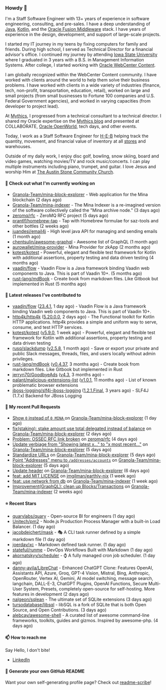 ### Howdy 👋

I'm a Staff Software Engineer with 13+ years of experience in software engineering, consulting, and pre-sales. I have a deep understanding of [Java](https://www.oracle.com/java/), [Kotlin](https://kotlinlang.org/), and the [Oracle Fusion Middleware](https://www.oracle.com/middleware/) stack. I have years of experience in the design, development, and support of large-scale projects.

I started my IT journey in my teens by fixing computers for family and friends. During high school, I served as Technical Director for a financial advisor's office. I continued my journey by attending [Iowa State University](https://www.iastate.edu/) where I graduated in 3 years with a B.S. in Management Information Systems. After college, I started working with [Oracle WebCenter Content](https://docs.oracle.com/en/middleware/webcenter/content/12.2.1.4/).

I am globally recognized within the WebCenter Content community. I have worked with clients around the world to help them solve their business problems. I have worked with clients in a wide variety of industries (finance, tech, non-profit, transportation, education, retail), worked on large and small projects (from small businesses to Fortune 100 companies and U.S. Federal Government agencies), and worked in varying capacities (from developer to project lead).

At [Mythics](https://www.mythics.com/), I progressed from a technical consultant to a technical director. I shared my Oracle expertise on the [Mythics blog](https://mythics.com/blog/) and presented at COLLABORATE, [Oracle OpenWorld](https://www.oracle.com/cloudworld/), tech days, and other events.

Today, I work as a Staff Software Engineer for [H-E-B](https://digital.heb.com/) helping track the quantity, movement, and financial value of inventory at all [stores](https://heb.com/store-locations) and warehouses.

Outside of my daily work, I enjoy disc golf, bowling, snow skiing, board and video games, watching movies/TV and rock music/concerts. I can play multiple instruments including piano, trumpet, and guitar. I love Jesus and worship Him at [The Austin Stone Community Church](https://austinstone.org/).

#### 👷 Check out what I'm currently working on

- [Granola-Team/mina-block-explorer](https://github.com/Granola-Team/mina-block-explorer) - Web application for the Mina blockchain (2 days ago)
- [Granola-Team/mina-indexer](https://github.com/Granola-Team/mina-indexer) - The Mina Indexer is a re-imagined version of the software collectively called the &#34;Mina archive node.&#34; (3 days ago)
- [zeromq/rfc](https://github.com/zeromq/rfc) - ZeroMQ RFC project (5 days ago)
- [prantlf/homebrew-tap](https://github.com/prantlf/homebrew-tap) - Tap with Homebrew formulae for saz-tools and other bottles (2 weeks ago)
- [juandesi/email4j](https://github.com/juandesi/email4j) - High level java API for managing and sending emails (1 month ago)
- [chentsulin/awesome-graphql](https://github.com/chentsulin/awesome-graphql) - Awesome list of GraphQL (1 month ago)
- [aurowallet/mina-provider](https://github.com/aurowallet/mina-provider) - Mina Provider for zkApp (2 months ago)
- [kotest/kotest](https://github.com/kotest/kotest) - Powerful, elegant and flexible test framework for Kotlin with additional assertions, property testing and data driven testing (4 months ago)
- [vaadin/flow](https://github.com/vaadin/flow) - Vaadin Flow is a Java framework binding Vaadin web components to Java. This is part of Vaadin 10&#43;. (5 months ago)
- [rust-lang/mdBook](https://github.com/rust-lang/mdBook) - Create book from markdown files. Like Gitbook but implemented in Rust (5 months ago)

#### 🔭 Latest releases I've contributed to

- [vaadin/flow](https://github.com/vaadin/flow) ([23.4.1](https://github.com/vaadin/flow/releases/tag/23.4.1), 1 day ago) - Vaadin Flow is a Java framework binding Vaadin web components to Java. This is part of Vaadin 10&#43;.
- [http4k/http4k](https://github.com/http4k/http4k) ([5.20.0.0](https://github.com/http4k/http4k/releases/tag/5.20.0.0), 2 days ago) - The Functional toolkit for Kotlin HTTP applications. http4k provides a simple and uniform way to serve, consume, and test HTTP services.
- [kotest/kotest](https://github.com/kotest/kotest) ([v5.9.0](https://github.com/kotest/kotest/releases/tag/v5.9.0), 1 week ago) - Powerful, elegant and flexible test framework for Kotlin with additional assertions, property testing and data driven testing
- [rusq/slackdump](https://github.com/rusq/slackdump) ([v2.5.8](https://github.com/rusq/slackdump/releases/tag/v2.5.8), 1 month ago) - Save or export your private and public Slack messages, threads, files, and users locally without admin privileges.
- [rust-lang/mdBook](https://github.com/rust-lang/mdBook) ([v0.4.37](https://github.com/rust-lang/mdBook/releases/tag/v0.4.37), 3 months ago) - Create book from markdown files. Like Gitbook but implemented in Rust
- [jerryn70/GoodbyeAds](https://github.com/jerryn70/GoodbyeAds) ([v4.3](https://github.com/jerryn70/GoodbyeAds/releases/tag/v4.3), 3 months ago) - 
- [palant/malicious-extensions-list](https://github.com/palant/malicious-extensions-list) ([v1.0.1](https://github.com/palant/malicious-extensions-list/releases/tag/v1.0.1), 11 months ago) - List of known problematic browser extensions
- [jboss-logging/slf4j-jboss-logging](https://github.com/jboss-logging/slf4j-jboss-logging) ([1.2.1.Final](https://github.com/jboss-logging/slf4j-jboss-logging/releases/tag/1.2.1.Final), 3 years ago) - SLF4J (1.7.x) Backend for JBoss Logging

#### 🔨 My recent Pull Requests

- [Show `0` instead of `0 MINA` ](https://github.com/Granola-Team/mina-block-explorer/pull/630) on [Granola-Team/mina-block-explorer](https://github.com/Granola-Team/mina-block-explorer) (1 day ago)
- [fix(staking): stake amount use total delegated instead of balance](https://github.com/Granola-Team/mina-block-explorer/pull/626) on [Granola-Team/mina-block-explorer](https://github.com/Granola-Team/mina-block-explorer) (2 days ago)
- [Problem: OSSEC RFC link broken](https://github.com/zeromq/rfc/pull/198) on [zeromq/rfc](https://github.com/zeromq/rfc) (4 days ago)
- [Update verbiage from &#34;Showing latest x...&#34; to &#34;x most recent...&#34;](https://github.com/Granola-Team/mina-block-explorer/pull/617) on [Granola-Team/mina-block-explorer](https://github.com/Granola-Team/mina-block-explorer) (5 days ago)
- [Standardize URLs](https://github.com/Granola-Team/mina-block-explorer/pull/614) on [Granola-Team/mina-block-explorer](https://github.com/Granola-Team/mina-block-explorer) (5 days ago)
- [Point &#34;Addresses&#34; menu to `/addresses/accounts`](https://github.com/Granola-Team/mina-block-explorer/pull/612) on [Granola-Team/mina-block-explorer](https://github.com/Granola-Team/mina-block-explorer) (5 days ago)
- [Update header](https://github.com/Granola-Team/mina-block-explorer/pull/607) on [Granola-Team/mina-block-explorer](https://github.com/Granola-Team/mina-block-explorer) (6 days ago)
- [feat: add MIT LICENSE](https://github.com/jmgilman/earthly-nix/pull/1) on [jmgilman/earthly-nix](https://github.com/jmgilman/earthly-nix) (1 week ago)
- [feat: use network from db](https://github.com/Granola-Team/mina-indexer/pull/841) on [Granola-Team/mina-indexer](https://github.com/Granola-Team/mina-indexer) (1 week ago)
- [Improvement(GraphQL): clean up Blocks/Transactions](https://github.com/Granola-Team/mina-indexer/pull/826) on [Granola-Team/mina-indexer](https://github.com/Granola-Team/mina-indexer) (2 weeks ago)

#### ⭐ Recent Stars

- [quarylabs/quary](https://github.com/quarylabs/quary) - Open-source BI for engineers (1 day ago)
- [Unitech/pm2](https://github.com/Unitech/pm2) - Node.js Production Process Manager with a built-in Load Balancer. (1 day ago)
- [jacobdeichert/mask](https://github.com/jacobdeichert/mask) - 🎭 A CLI task runner defined by a simple markdown file (1 day ago)
- [joerdav/xc](https://github.com/joerdav/xc) - Markdown defined task runner. (1 day ago)
- [stateful/runme](https://github.com/stateful/runme) - DevOps Workflows Built with Markdown (1 day ago)
- [akornatskyy/scheduler](https://github.com/akornatskyy/scheduler) - :watch: A fully managed cron job scheduler. (1 day ago)
- [danny-avila/LibreChat](https://github.com/danny-avila/LibreChat) - Enhanced ChatGPT Clone: Features OpenAI, Assistants API, Azure, Groq, GPT-4 Vision, Mistral, Bing, Anthropic, OpenRouter, Vertex AI, Gemini, AI model switching, message search, langchain, DALL-E-3, ChatGPT Plugins, OpenAI Functions, Secure Multi-User System, Presets, completely open-source for self-hosting. More features in development (2 days ago)
- [nalgeon/sqlean](https://github.com/nalgeon/sqlean) - The ultimate set of SQLite extensions (3 days ago)
- [tursodatabase/libsql](https://github.com/tursodatabase/libsql) - libSQL is a fork of SQLite that is both Open Source, and Open Contributions. (3 days ago)
- [alebcay/awesome-shell](https://github.com/alebcay/awesome-shell) - A curated list of awesome command-line frameworks, toolkits, guides and gizmos. Inspired by awesome-php. (4 days ago)

#### 📫 How to reach me

Say Hello, I don't bite!

- [LinkedIn](https://www.linkedin.com/in/jonathanhult/)

#### 📖 Generate your own GitHub README

Want your own self-generating profile page? Check out [readme-scribe](https://github.com/muesli/readme-scribe)!
